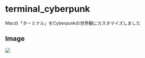# terminal_cyberpunk
Macの「ターミナル」をCyberpunkの世界観にカスタマイズしました

## Image
<img src="https://user-images.githubusercontent.com/70145199/184478066-74aa8ac2-0e7a-4d66-9eca-0a112ed7afb5.png">

